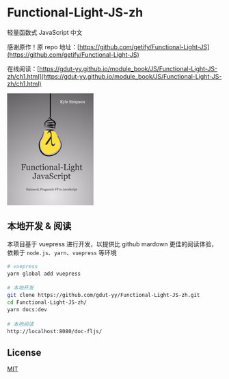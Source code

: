 # Functional-Light-JS-zh
轻量函数式 JavaScript 中文

感谢原作！原 repo 地址：[https://github.com/getify/Functional-Light-JS](https://github.com/getify/Functional-Light-JS)

在线阅读：[https://gdut-yy.github.io/module_book/JS/Functional-Light-JS-zh/ch1.html](https://gdut-yy.github.io/module_book/JS/Functional-Light-JS-zh/ch1.html)

<img src="./docs/images/marketing/front-cover-small.png" width=40%>

## 本地开发 & 阅读

本项目基于 vuepress 进行开发，以提供比 github mardown 更佳的阅读体验，依赖于 `node.js`、`yarn`、`vuepress` 等环境

```sh
# vuepress
yarn global add vuepress

# 本地开发
git clone https://github.com/gdut-yy/Functional-Light-JS-zh.git
cd Functional-Light-JS-zh/
yarn docs:dev

# 本地阅读
http://localhost:8080/doc-fljs/
```

## License

[MIT](https://github.com/gdut-yy/Functional-Light-JS-zh/blob/master/LICENSE)
